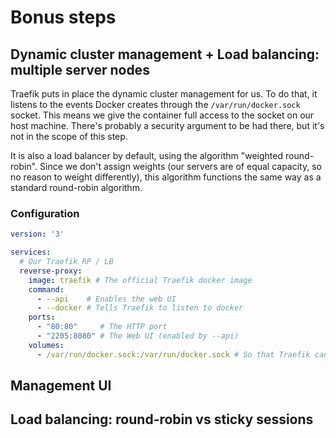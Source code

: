 # Bonus steps

## Dynamic cluster management + Load balancing: multiple server nodes

Traefik puts in place the dynamic cluster management for us. To do that, it listens to the events Docker creates through the `/var/run/docker.sock` socket. This means we give the container full access to the socket on our host machine. There's probably a security argument to be had there, but it's not in the scope of this step.

It is also a load balancer by default, using the algorithm "weighted round-robin". Since we don't assign weights (our servers are of equal capacity, so no reason to weight differently), this algorithm functions the same way as a standard round-robin algorithm.

### Configuration

```yml
version: '3'

services:
  # Our Traefik RP / LB
  reverse-proxy:
    image: traefik # The official Traefik docker image
    command:
      - --api    # Enables the web UI
      - --docker # Tells Traefik to listen to docker
    ports:
      - "80:80"     # The HTTP port
      - "2205:8080" # The Web UI (enabled by --api)
    volumes:
      - /var/run/docker.sock:/var/run/docker.sock # So that Traefik can listen to the Docker events
```

## Management UI

## Load balancing: round-robin vs sticky sessions
